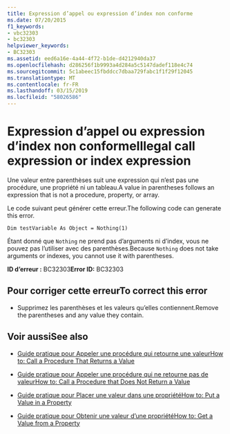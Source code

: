```yaml
---
title: Expression d’appel ou expression d’index non conforme
ms.date: 07/20/2015
f1_keywords:
- vbc32303
- bc32303
helpviewer_keywords:
- BC32303
ms.assetid: eed6a16e-4a44-4f72-b1de-d4212940da37
ms.openlocfilehash: d286256f1b9993a4d284a5c5147dadef118e4c74
ms.sourcegitcommit: 5c1abeec15fbddcc7dbaa729fabc1f1f29f12045
ms.translationtype: MT
ms.contentlocale: fr-FR
ms.lasthandoff: 03/15/2019
ms.locfileid: "58026586"
---
```

# <a name="illegal-call-expression-or-index-expression"></a><span data-ttu-id="9dcc0-102">Expression d’appel ou expression d’index non conforme</span><span class="sxs-lookup"><span data-stu-id="9dcc0-102">Illegal call expression or index expression</span></span>
<span data-ttu-id="9dcc0-103">Une valeur entre parenthèses suit une expression qui n’est pas une procédure, une propriété ni un tableau.</span><span class="sxs-lookup"><span data-stu-id="9dcc0-103">A value in parentheses follows an expression that is not a procedure, property, or array.</span></span>  
  
 <span data-ttu-id="9dcc0-104">Le code suivant peut générer cette erreur.</span><span class="sxs-lookup"><span data-stu-id="9dcc0-104">The following code can generate this error.</span></span>  
  
 `Dim testVariable As Object = Nothing(1)`  
  
 <span data-ttu-id="9dcc0-105">Étant donné que `Nothing` ne prend pas d’arguments ni d’index, vous ne pouvez pas l’utiliser avec des parenthèses.</span><span class="sxs-lookup"><span data-stu-id="9dcc0-105">Because `Nothing` does not take arguments or indexes, you cannot use it with parentheses.</span></span>  
  
 <span data-ttu-id="9dcc0-106">**ID d’erreur :** BC32303</span><span class="sxs-lookup"><span data-stu-id="9dcc0-106">**Error ID:** BC32303</span></span>  
  
## <a name="to-correct-this-error"></a><span data-ttu-id="9dcc0-107">Pour corriger cette erreur</span><span class="sxs-lookup"><span data-stu-id="9dcc0-107">To correct this error</span></span>  
  
-   <span data-ttu-id="9dcc0-108">Supprimez les parenthèses et les valeurs qu’elles contiennent.</span><span class="sxs-lookup"><span data-stu-id="9dcc0-108">Remove the parentheses and any value they contain.</span></span>  
  
## <a name="see-also"></a><span data-ttu-id="9dcc0-109">Voir aussi</span><span class="sxs-lookup"><span data-stu-id="9dcc0-109">See also</span></span>

- [<span data-ttu-id="9dcc0-110">Guide pratique pour Appeler une procédure qui retourne une valeur</span><span class="sxs-lookup"><span data-stu-id="9dcc0-110">How to: Call a Procedure That Returns a Value</span></span>](../../visual-basic/programming-guide/language-features/procedures/how-to-call-a-procedure-that-returns-a-value.md)
- [<span data-ttu-id="9dcc0-111">Guide pratique pour Appeler une procédure qui ne retourne pas de valeur</span><span class="sxs-lookup"><span data-stu-id="9dcc0-111">How to: Call a Procedure that Does Not Return a Value</span></span>](../../visual-basic/programming-guide/language-features/procedures/how-to-call-a-procedure-that-does-not-return-a-value.md)


- [<span data-ttu-id="9dcc0-112">Guide pratique pour Placer une valeur dans une propriété</span><span class="sxs-lookup"><span data-stu-id="9dcc0-112">How to: Put a Value in a Property</span></span>](../../visual-basic/programming-guide/language-features/procedures/how-to-put-a-value-in-a-property.md)
- [<span data-ttu-id="9dcc0-113">Guide pratique pour Obtenir une valeur d’une propriété</span><span class="sxs-lookup"><span data-stu-id="9dcc0-113">How to: Get a Value from a Property</span></span>](../../visual-basic/programming-guide/language-features/procedures/how-to-get-a-value-from-a-property.md)
